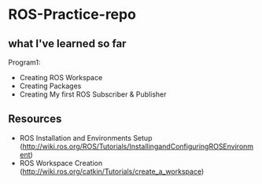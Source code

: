 # ROS-Practice-repo

## what I've learned so far 
Program1:  
- Creating ROS Workspace
- Creating Packages
- Creating My first ROS Subscriber & Publisher


## Resources
- ROS Installation and Environments Setup (http://wiki.ros.org/ROS/Tutorials/InstallingandConfiguringROSEnvironment)
- ROS Workspace Creation (http://wiki.ros.org/catkin/Tutorials/create_a_workspace)


